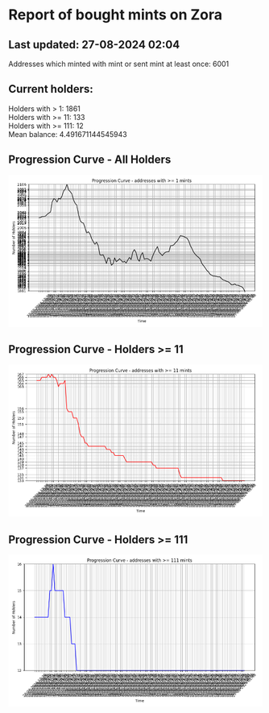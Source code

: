 # Report of bought mints on Zora
## Last updated: 27-08-2024 02:04
Addresses which minted with mint or sent mint at least once: 6001

## Current holders:
Holders with > 1: 1861  
Holders with >= 11: 133  
Holders with >= 111: 12  
Mean balance: 4.491671144545943  

## Progression Curve - All Holders
![addresses with >= 1 mint](progression_curve_all.png)
## Progression Curve - Holders >= 11
![addresses with >= 11 mints](progression_curve_gt_11.png)
## Progression Curve - Holders >= 111
![addresses with >= 111 mints](progression_curve_gt_111.png)
